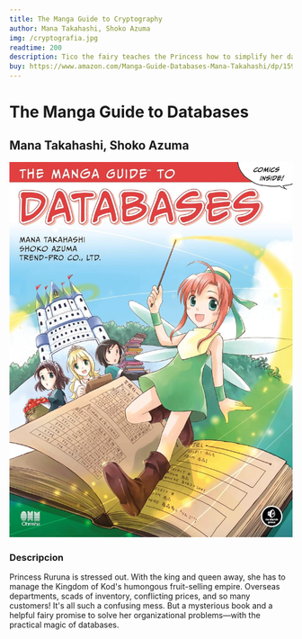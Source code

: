 ```yaml
---
title: The Manga Guide to Cryptography 
author: Mana Takahashi, Shoko Azuma
img: /cryptografia.jpg
readtime: 200
description: Tico the fairy teaches the Princess how to simplify her data management. 
buy: https://www.amazon.com/Manga-Guide-Databases-Mana-Takahashi/dp/1593271905
---
```

# The Manga Guide to Databases
## Mana Takahashi, Shoko Azuma
![LibroDatabase](../../../public/base-de-datos.jpg)

### Descripcion
Princess Ruruna is stressed out. With the king and queen away, she has to manage the Kingdom of Kod's humongous fruit-selling empire. Overseas departments, scads of inventory, conflicting prices, and so many customers! It's all such a confusing mess. But a mysterious book and a helpful fairy promise to solve her organizational problems—with the practical magic of databases.
